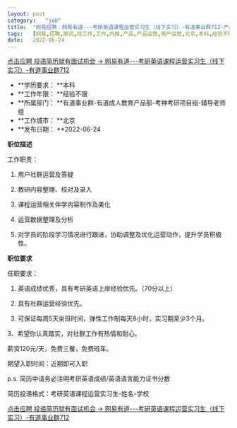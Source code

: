 ```yaml
---
layout:	post
category:	"job"
title:	"网易招聘：网易有道---考研英语课程运营实习生（线下实习）-有道事业群712-产品-产品运营-用户运营-北京本科经验不限"
tags:	[网易,招聘,面试,找工作,工作,内推,产品,产品运营,用户运营,北京,本科,经验不限]
date:	2022-06-24
---
```


[点击应聘 投递简历就有面试机会 ->  网易有道---考研英语课程运营实习生（线下实习）-有道事业群712](http://mobile.bole.netease.com/bole/boleDetail?id=40961&employeeId=346f03c3cda5f04c&key=all)



- **学历要求： **本科
- **工作年限： **经验不限
- **所属部门： **有道事业群-有道成人教育产品部-考神考研项目组-辅导老师组
- **工作城市： **北京
- **发布日期： **2022-06-24



**职位描述**

工作职责：

1. 用户社群运营及答疑

2. 教研内容整理、校对及录入

3. 课程运营相关伴学内容制作及美化

4. 运营数据整理及分析

5. 对学员的阶段学习情况进行跟进，协助调整及优化运营动作，提升学员积极性。



**职位要求**

任职要求：

1. 英语成绩优秀，具有考研英语上岸经验优先。（70分以上）

2. 具有社群运营经验优先。

2. 可保证每周5天坐班时间，弹性工作制每天8小时，实习期至少3个月。

3、希望你认真踏实，对社群工作有热情和耐心。

薪资120元/天，免费三餐，免费班车。

期望入职时间：近期即可入职

p.s. 简历中请务必注明考研英语成绩/英语语言能力证书分数

简历投递格式：考研英语课程运营实习生-姓名-学校



[点击应聘 投递简历就有面试机会 ->  网易有道---考研英语课程运营实习生（线下实习）-有道事业群712](http://mobile.bole.netease.com/bole/boleDetail?id=40961&employeeId=346f03c3cda5f04c&key=all)